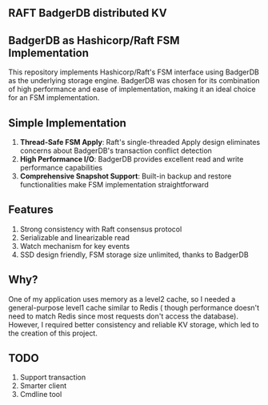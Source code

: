 ## RAFT BadgerDB distributed KV

## BadgerDB as Hashicorp/Raft FSM Implementation

This repository implements Hashicorp/Raft's FSM interface using BadgerDB as the underlying storage engine. BadgerDB was
chosen for its combination of high performance and ease of implementation, making it an ideal choice for an FSM
implementation.

## Simple Implementation

1. **Thread-Safe FSM Apply**: Raft's single-threaded Apply design eliminates concerns about BadgerDB's transaction
   conflict detection
2. **High Performance I/O**: BadgerDB provides excellent read and write performance capabilities
3. **Comprehensive Snapshot Support**: Built-in backup and restore functionalities make FSM implementation
   straightforward

## Features

1. Strong consistency with Raft consensus protocol
2. Serializable and linearizable read
3. Watch mechanism for key events
4. SSD design friendly, FSM storage size unlimited, thanks to BadgerDB

## Why?

One of my application uses memory as a level2 cache, so I needed a general-purpose level1 cache similar to Redis (
though
performance doesn't need to match Redis since most requests don't access the database). However, I required better
consistency and reliable KV storage, which led to the creation of this project.

## TODO

1. Support transaction
2. Smarter client
3. Cmdline tool

